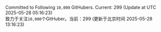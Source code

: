 Committed to Following `10,000` GitHubers. Current: <!-- FOLLOWING_COUNT -->299<!-- FOLLOWING_COUNT --> (Update at UTC <!-- LAST_UPDATED -->2025-05-28 05:16:23<!-- LAST_UPDATED -->)<br>
致力于关注`10,000`个GitHuber。当前：<!-- FOLLOWING_COUNT -->299<!-- FOLLOWING_COUNT --> (更新于北京时间 <!-- LAST_UPDATED_CST -->2025-05-28 13:16:23<!-- LAST_UPDATED_CST -->)
